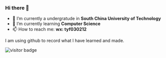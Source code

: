 ### Hi there 👋

<!--
**haandfeng/haandfeng** is a ✨ _special_ ✨ repository because its `README.md` (this file) appears on your GitHub profile. 

Here are some ideas to get you started: -->

- 🔭 I’m currently a undergratude in **South China University of Technology**
- 🌱 I’m currently learning  **Computer Science**
- 📫 How to reach me: **wx: tyf030212**

I am using github to record what I have learned and made.

![visitor badge](https://visitor-badge.glitch.me/badge?page_id=haandfeng.visitor-badge)

<!--

- 👯 I’m looking to collaborate on ...
- 🤔 I’m looking for help with ...
- 💬 Ask me about ... 

- 😄 Pronouns: ...
- ⚡ Fun fact: ...-->

